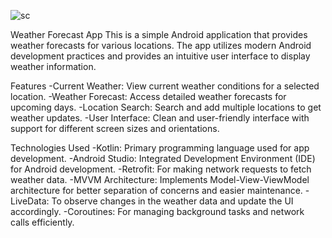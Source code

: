 ![sc](https://github.com/gson0824/Weather-Forecast/assets/128443982/e11c6826-458a-4a03-9dbd-f27b0731603f)

Weather Forecast App
This is a simple Android application that provides weather forecasts for various locations. The app utilizes modern Android development practices and provides an intuitive user interface to display weather information.

Features
-Current Weather: View current weather conditions for a selected location.
-Weather Forecast: Access detailed weather forecasts for upcoming days.
-Location Search: Search and add multiple locations to get weather updates.
-User Interface: Clean and user-friendly interface with support for different screen sizes and orientations.

Technologies Used
-Kotlin: Primary programming language used for app development.
-Android Studio: Integrated Development Environment (IDE) for Android development.
-Retrofit: For making network requests to fetch weather data.
-MVVM Architecture: Implements Model-View-ViewModel architecture for better separation of concerns and easier maintenance.
-LiveData: To observe changes in the weather data and update the UI accordingly.
-Coroutines: For managing background tasks and network calls efficiently.

